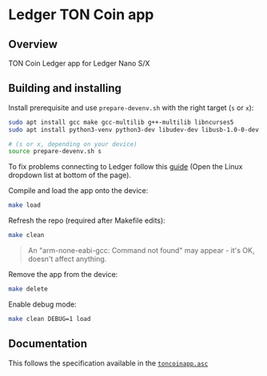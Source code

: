 # Ledger TON Coin app

## Overview
TON Coin Ledger app for Ledger Nano S/X

## Building and installing

Install prerequisite and use `prepare-devenv.sh` with the right target (`s` or `x`):

```bash
sudo apt install gcc make gcc-multilib g++-multilib libncurses5
sudo apt install python3-venv python3-dev libudev-dev libusb-1.0-0-dev

# (s or x, depending on your device)
source prepare-devenv.sh s 
```

To fix problems connecting to Ledger follow this [guide](https://support.ledger.com/hc/en-us/articles/115005165269-Fix-connection-issues) (Open the Linux dropdown list at bottom of the page).

Compile and load the app onto the device:
```bash
make load
```

Refresh the repo (required after Makefile edits):
```bash
make clean
```
> An "arm-none-eabi-gcc: Command not found" may appear - it's OK, doesn't affect anything.


Remove the app from the device:
```bash
make delete
```

Enable debug mode:
```bash
make clean DEBUG=1 load
```

## Documentation
This follows the specification available in the [`toncoinapp.asc`](https://github.com/newton-blockchain/ledger-app-ton/blob/main/doc/toncoinapp.asc)
